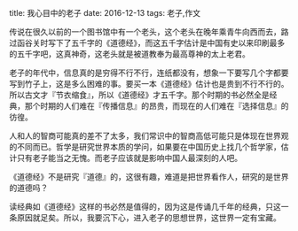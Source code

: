 title: 我心目中的老子
date: 2016-12-13
tags: 老子,作文

传说在很久以前的一个图书馆中有一个老头，这个老头在晚年乘青牛向西而去，路过函谷关时写下了五千字的《道德经》，而这五千字估计是中国有史以来印刷最多的五千字吧，这真神奇，这老头就是被道教奉为最高尊神的太上老君。

老子的年代中，信息真的是穷得不行不行，连纸都没有，想象一下要写几个字都要写到竹子上，这是多么困难的事。要买一本《道德经》估计也是贵到不行不行的。所以古文才『节衣缩食』，所以《道德经》才五千字。那个时期的书必然全是经典，那个时期的人们难在『传播信息』的昂贵，而现在的人们难在『选择信息』的彷徨。

人和人的智商可能真的差不了太多，我们常识中的智商高低可能只是体现在世界观的不同而已。哲学是研究世界本质的学问，如果要在中国历史上找几个哲学家，估计只有老子能当之无愧。而老子应该就是影响中国人最深刻的人吧。

《道德经》不是研究『道德』的，这很有趣，难道是把世界看作人，研究的是世界的道德吗？

读经典如《道德经》这样的书必然是值得的，因为这是传诵几千年的经典，只这一条原因就足矣。所以，我要沉下心，进入老子的思想世界，这世界一定有宝藏。


